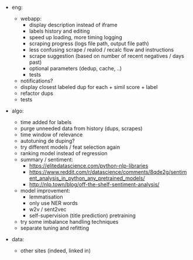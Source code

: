 - eng:
    - webapp:
        - display description instead of iframe     
        - labels history and editing
        - speed up loading, more timing logging        
        - scraping progress (logs file path, output file path)
        - less confusing scrape / realod / recalc flow and instructions
	    - scrape suggestion (based on number of recent negatives / days past)
        - optional parameters (dedup, cache, ..)        
        - tests
	- notifications?
    - display closest labeled dup for each + simil score + label
    - refactor dups
    - tests        
    
- algo:
    - time added for labels
    - purge unneeded data from history (dups, scrapes)
    - time window of relevance     
    - autotuning de duping?
    - try different models / feat selection again
    - ranking model instead of regression
    - summary / sentiment:
        - https://elitedatascience.com/python-nlp-libraries
        - https://www.reddit.com/r/datascience/comments/8qde2g/sentiment_analysis_in_python_any_pretrained_models/
        - http://nlp.town/blog/off-the-shelf-sentiment-analysis/  
    - model improvement:
        - lemmatisation
        - only use NER words
        - w2v / sent2vec
        - self-supervision (title prediction) pretraining
    - try some imbalance handling techniques    
    - separate tuning and refitting
    
- data:
    - other sites (indeed, linked in)
